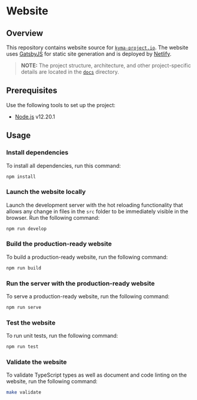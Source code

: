 # Website

<a href="https://ainirobot.gatsbyjs.io/" target="_blank">
</a>

## Overview

This repository contains website source for [`kyma-project.io`](https://kyma-project.io). The website uses [GatsbyJS](https://www.gatsbyjs.org/) for static site generation and is deployed by [Netlify](https://www.netlify.com).

> **NOTE:** The project structure, architecture, and other project-specific details are located in the [`docs`](./docs/README.md) directory.

## Prerequisites

Use the following tools to set up the project:

- [Node.js](https://nodejs.org/en/) v12.20.1

## Usage

### Install dependencies

To install all dependencies, run this command:

``` bash
npm install
```

### Launch the website locally

Launch the development server with the hot reloading functionality that allows any change in files in the `src` folder to be immediately visible in the browser. Run the following command:

``` bash
npm run develop
```

### Build the production-ready website

To build a production-ready website, run the following command:

``` bash
npm run build
```

### Run the server with the production-ready website

To serve a production-ready website, run the following command:

``` bash
npm run serve
```

### Test the website

To run unit tests, run the following command:

``` bash
npm run test
```

### Validate the website

To validate TypeScript types as well as document and code linting on the website, run the following command:

``` bash
make validate
```

